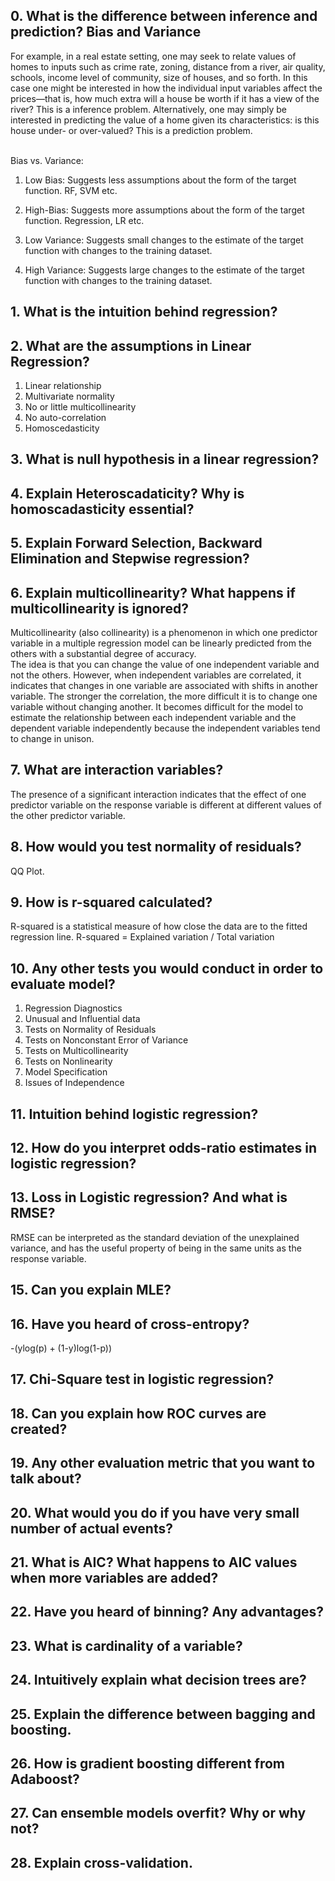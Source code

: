 ## 0. What is the difference between inference and prediction? Bias and Variance
For example, in a real estate setting, one may seek to relate values of homes to inputs such as crime rate, zoning, distance from a river, air quality, schools, income level of community, size of houses, and so forth. In this case one might be interested in how the individual input variables affect the prices—that is, how much extra will a house be worth if it has a view of the river? This is a inference problem. Alternatively, one may simply be interested in predicting the value of a home given its characteristics: is this house under- or over-valued? This is a prediction problem. <br>

<br>
Bias vs. Variance:

1. Low Bias: Suggests less assumptions about the form of the target function. RF, SVM etc.
1. High-Bias: Suggests more assumptions about the form of the target function. Regression, LR etc.

1. Low Variance: Suggests small changes to the estimate of the target function with changes to the training dataset.
1. High Variance: Suggests large changes to the estimate of the target function with changes to the training dataset.

## 1. What is the intuition behind regression?
## 2. What are the assumptions in Linear Regression?
1. Linear relationship
1. Multivariate normality
1. No or little multicollinearity
1. No auto-correlation
1. Homoscedasticity

## 3. What is null hypothesis in a linear regression?
## 4. Explain Heteroscadaticity? Why is homoscadasticity essential?
## 5. Explain Forward Selection, Backward Elimination and Stepwise regression?
## 6. Explain multicollinearity? What happens if multicollinearity is ignored?
Multicollinearity (also collinearity) is a phenomenon in which one predictor variable in a multiple regression model can be linearly predicted from the others with a substantial degree of accuracy.
<br>
The idea is that you can change the value of one independent variable and not the others. However, when independent variables are correlated, it indicates that changes in one variable are associated with shifts in another variable. The stronger the correlation, the more difficult it is to change one variable without changing another. It becomes difficult for the model to estimate the relationship between each independent variable and the dependent variable independently because the independent variables tend to change in unison.

## 7. What are interaction variables?
The presence of a significant interaction indicates that the effect of one predictor variable on the response variable is different at different values of the other predictor variable. 
## 8. How would you test normality of residuals?
QQ Plot. 
## 9. How is r-squared calculated?
R-squared is a statistical measure of how close the data are to the fitted regression line. R-squared = Explained variation / Total variation
## 10. Any other tests you would conduct in order to evaluate model?
1. Regression Diagnostics
1. Unusual and Influential data
1. Tests on Normality of Residuals
1. Tests on Nonconstant Error of Variance
1. Tests on Multicollinearity
1. Tests on Nonlinearity
1. Model Specification
1. Issues of Independence

## 11. Intuition behind logistic regression?
## 12. How do you interpret odds-ratio estimates in logistic regression?
## 13. Loss in Logistic regression? And what is RMSE?
RMSE can be interpreted as the standard deviation of the unexplained variance, and has the useful property of being in the same units as the response variable.
## 15. Can you explain MLE?
## 16. Have you heard of cross-entropy?
-(ylog(p) + (1-y)log(1-p))

## 17. Chi-Square test in logistic regression?


## 18. Can you explain how ROC curves are created?
## 19. Any other evaluation metric that you want to talk about?
## 20. What would you do if you have very small number of actual events?
## 21. What is AIC? What happens to AIC values when more variables are added?
## 22. Have you heard of binning? Any advantages?
## 23. What is cardinality of a variable?
## 24. Intuitively explain what decision trees are?
## 25. Explain the difference between bagging and boosting.
## 26. How is gradient boosting different from Adaboost?
## 27. Can ensemble models overfit? Why or why not?
## 28. Explain cross-validation.
